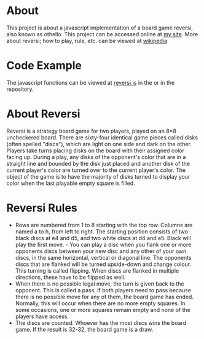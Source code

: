 # About
This project is about a javascript implementation of a board game reversi, also known as othello.
This project can be accessed online at [my site](aak270.github.io/reversi/). 
More about reversi; how to play, rule, etc. can be viewed at [wikipedia](https://en.wikipedia.org/wiki/Reversi)

# Code Example
The javascript functions can be viewed at [reversi.js](https://aak270.github.io/reversi/reversi.js) in the or in the repository.

# About Reversi
Reversi is a strategy board game for two players, played on an 8×8 uncheckered board. There are sixty-four identical game pieces called disks (often spelled "discs"), which are light on one side and dark on the other. Players take turns placing disks on the board with their assigned color facing up. During a play, any disks of the opponent's color that are in a straight line and bounded by the disk just placed and another disk of the current player's color are turned over to the current player's color. The object of the game is to have the majority of disks turned to display your color when the last playable empty square is filled.

# Reversi Rules
- Rows are numbered from 1 to 8 starting with the top row. Columns are named a to h, from left to right. The starting position consists of two black discs at e4 and d5, and two white discs at d4 and e5. Black will play the first move. - You can play a disc when you flank one or more opponents discs between your new disc and any other of your own discs, in the same horizontal, vertical or diagonal line. The opponents discs that are flanked will be turned upside-down and change colour. This turning is called flipping. When discs are flanked in multiple directions, these have to be flipped as well. 
- When there is no possible legal move, the turn is given back to the opponent. This is called a pass. If both players need to pass because there is no possible move for any of them, the board game has ended. Normally, this will occur when there are no more empty squares. In some occasions, one or more squares remain empty and none of the players have access. 
- The discs are counted. Whoever has the most discs wins the board game. If the result is 32-32, the board game is a draw.